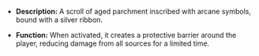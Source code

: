 - **Description:** A scroll of aged parchment inscribed with arcane symbols, bound with a silver ribbon.

- **Function:** When activated, it creates a protective barrier around the player, reducing damage from all sources for a limited time.